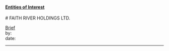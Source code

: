 #### [Entities of Interest](/list.html)
<link rel="stylesheet" type="text/css" href="../../assets/style.css">
# FAITH RIVER HOLDINGS LTD.

[comment]: <> (Add/Remove information below as you want)
[comment]: <> (Markdown cheatsheet: https://github.com/adam-p/markdown-here/wiki/Markdown-Cheatsheet)
[Brief](Brief.md)  
by:  
date:  

---
[comment]: <> (Add your content here)